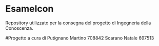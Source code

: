 # EsameIcon 

Repository utilizzato per la consegna del progetto di Ingegneria della Conoscenza.

#Progetto a cura di 
Putignano Martino 708842
Scarano Natale 697513
